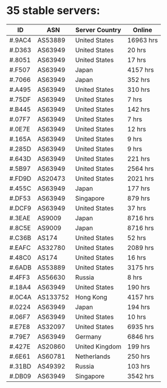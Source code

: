 # 35 stable servers:

| ID | ASN | Server Country | Online |
| ------ | ------ | ------ | ------ |
| #.9AC4 | AS53889 | United States | 16963 hrs |
| #.D363 | AS63949 | United States | 20 hrs |
| #.8051 | AS63949 | United States | 17 hrs |
| #.F507 | AS63949 | Japan | 4157 hrs |
| #.7066 | AS63949 | Japan | 352 hrs |
| #.A495 | AS63949 | United States | 310 hrs |
| #.75DF | AS63949 | United States | 7 hrs |
| #.B445 | AS63949 | United States | 142 hrs |
| #.07F7 | AS63949 | United States | 7 hrs |
| #.0E7E | AS63949 | United States | 12 hrs |
| #.165A | AS63949 | United States | 9 hrs |
| #.285D | AS63949 | United States | 9 hrs |
| #.643D | AS63949 | United States | 221 hrs |
| #.5B97 | AS63949 | United States | 2564 hrs |
| #.FD9D | AS20473 | United States | 2021 hrs |
| #.455C | AS63949 | Japan | 177 hrs |
| #.DF53 | AS63949 | Singapore | 879 hrs |
| #.DCF9 | AS63949 | United States | 37 hrs |
| #.3EAE | AS9009 | Japan | 8716 hrs |
| #.8C5E | AS9009 | Japan | 8716 hrs |
| #.C36B | AS174 | United States | 52 hrs |
| #.EAFC | AS32780 | United States | 2089 hrs |
| #.48C0 | AS174 | United States | 16 hrs |
| #.6ADB | AS53889 | United States | 3175 hrs |
| #.4FF3 | AS56630 | Russia | 8 hrs |
| #.18A4 | AS63949 | United States | 190 hrs |
| #.0C4A | AS133752 | Hong Kong | 4157 hrs |
| #.0224 | AS63949 | Japan | 194 hrs |
| #.06F7 | AS63949 | United States | 10 hrs |
| #.E7E8 | AS32097 | United States | 6935 hrs |
| #.79E7 | AS63949 | Germany | 6846 hrs |
| #.427E | AS20860 | United Kingdom | 199 hrs |
| #.6E61 | AS60781 | Netherlands | 250 hrs |
| #.31BD | AS49392 | Russia | 103 hrs |
| #.DB09 | AS63949 | Singapore | 3542 hrs |

